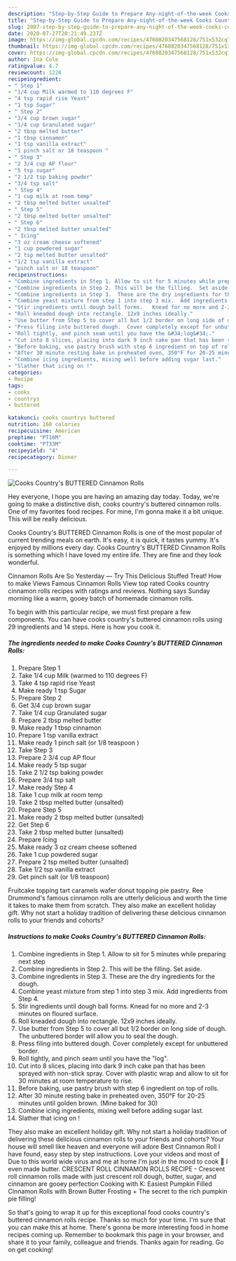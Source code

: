 ```yaml
---
description: "Step-by-Step Guide to Prepare Any-night-of-the-week Cooks Country&amp;#39;s BUTTERED Cinnamon Rolls"
title: "Step-by-Step Guide to Prepare Any-night-of-the-week Cooks Country&amp;#39;s BUTTERED Cinnamon Rolls"
slug: 2007-step-by-step-guide-to-prepare-any-night-of-the-week-cooks-country-and-39-s-buttered-cinnamon-rolls
date: 2020-07-27T20:21:49.237Z
image: https://img-global.cpcdn.com/recipes/4760820347568128/751x532cq70/cooks-countrys-buttered-cinnamon-rolls-recipe-main-photo.jpg
thumbnail: https://img-global.cpcdn.com/recipes/4760820347568128/751x532cq70/cooks-countrys-buttered-cinnamon-rolls-recipe-main-photo.jpg
cover: https://img-global.cpcdn.com/recipes/4760820347568128/751x532cq70/cooks-countrys-buttered-cinnamon-rolls-recipe-main-photo.jpg
author: Ina Cole
ratingvalue: 4.7
reviewcount: 1228
recipeingredient:
- " Step 1"
- "1/4 cup Milk warmed to 110 degrees F"
- "4 tsp rapid rise Yeast"
- "1 tsp Sugar"
- " Step 2"
- "3/4 cup brown sugar"
- "1/4 cup Granulated sugar"
- "2 tbsp melted butter"
- "1 tbsp cinnamon"
- "1 tsp vanilla extract"
- "1 pinch salt or 18 teaspoon "
- " Step 3"
- "2 3/4 cup AP flour"
- "5 tsp sugar"
- "2 1/2 tsp baking powder"
- "3/4 tsp salt"
- " Step 4"
- "1 cup milk at room temp"
- "2 tbsp melted butter unsalted"
- " Step 5"
- "2 tbsp melted butter unsalted"
- " Step 6"
- "2 tbsp melted butter unsalted"
- " Icing"
- "3 oz cream cheese softened"
- "1 cup powdered sugar"
- "2 tsp melted butter unsalted"
- "1/2 tsp vanilla extract"
- "pinch salt or 18 teaspoon"
recipeinstructions:
- "Combine ingredients in Step 1. Allow to sit for 5 minutes while preparing next step"
- "Combine ingredients in Step 2. This will be the filling.  Set aside."
- "Combine ingredients in Step 3.  These are the dry ingredients for the dough."
- "Combine yeast mixture from step 1 into step 3 mix.  Add ingredients from Step 4."
- "Stir ingredients until dough ball forms.   Knead for no more and 2-3 minutes on floured surface."
- "Roll kneaded dough into rectangle. 12x9 inches ideally."
- "Use butter from Step 5 to cover all but 1/2 border on long side of dough.  The unbuttered border will allow you to seal the dough."
- "Press filing into buttered dough.  Cover completely except for unbuttered border."
- "Roll tightly, and pinch seam until you have the &#34;log&#34;."
- "Cut into 8 slices, placing into dark 9 inch cake pan that has been sprayed with non-stick spray. Cover with plastic wrap and allow to sit for 30 minutes at room temperature to rise."
- "Before baking, use pastry brush with step 6 ingredient on top of rolls."
- "After 30 minute resting bake in preheated oven, 350°F for 20-25 minutes until golden brown. (Mine baked for 30)"
- "Combine icing ingredients, mixing well before adding sugar last."
- "Slather that icing on !"
categories:
- Recipe
tags:
- cooks
- countrys
- buttered

katakunci: cooks countrys buttered 
nutrition: 160 calories
recipecuisine: American
preptime: "PT16M"
cooktime: "PT33M"
recipeyield: "4"
recipecategory: Dinner

---
```



![Cooks Country&#39;s BUTTERED Cinnamon Rolls](https://img-global.cpcdn.com/recipes/4760820347568128/751x532cq70/cooks-countrys-buttered-cinnamon-rolls-recipe-main-photo.jpg)

Hey everyone, I hope you are having an amazing day today. Today, we're going to make a distinctive dish, cooks country&#39;s buttered cinnamon rolls. One of my favorites food recipes. For mine, I'm gonna make it a bit unique. This will be really delicious.

Cooks Country&#39;s BUTTERED Cinnamon Rolls is one of the most popular of current trending meals on earth. It's easy, it is quick, it tastes yummy. It's enjoyed by millions every day. Cooks Country&#39;s BUTTERED Cinnamon Rolls is something which I have loved my entire life. They are fine and they look wonderful.

Cinnamon Rolls Are So Yesterday — Try This Delicious Stuffed Treat! How to make Views Famous Cinnamon Rolls View top rated Cooks country cinnamon rolls recipes with ratings and reviews. Nothing says Sunday morning like a warm, gooey batch of homemade cinnamon rolls.


To begin with this particular recipe, we must first prepare a few components. You can have cooks country&#39;s buttered cinnamon rolls using 29 ingredients and 14 steps. Here is how you cook it.

<!--inarticleads1-->

##### The ingredients needed to make Cooks Country&#39;s BUTTERED Cinnamon Rolls:

1. Prepare  Step 1
1. Take 1/4 cup Milk (warmed to 110 degrees F)
1. Take 4 tsp rapid rise Yeast
1. Make ready 1 tsp Sugar
1. Prepare  Step 2
1. Get 3/4 cup brown sugar
1. Take 1/4 cup Granulated sugar
1. Prepare 2 tbsp melted butter
1. Make ready 1 tbsp cinnamon
1. Prepare 1 tsp vanilla extract
1. Make ready 1 pinch salt (or 1/8 teaspoon )
1. Take  Step 3
1. Prepare 2 3/4 cup AP flour
1. Make ready 5 tsp sugar
1. Take 2 1/2 tsp baking powder
1. Prepare 3/4 tsp salt
1. Make ready  Step 4
1. Take 1 cup milk at room temp
1. Take 2 tbsp melted butter (unsalted)
1. Prepare  Step 5
1. Make ready 2 tbsp melted butter (unsalted)
1. Get  Step 6
1. Take 2 tbsp melted butter (unsalted)
1. Prepare  Icing
1. Make ready 3 oz cream cheese softened
1. Take 1 cup powdered sugar
1. Prepare 2 tsp melted butter (unsalted)
1. Take 1/2 tsp vanilla extract
1. Get pinch salt (or 1/8 teaspoon)


Fruitcake topping tart caramels wafer donut topping pie pastry. Ree Drummond&#39;s famous cinnamon rolls are utterly delicious and worth the time it takes to make them from scratch. They also make an excellent holiday gift. Why not start a holiday tradition of delivering these delicious cinnamon rolls to your friends and cohorts? 

<!--inarticleads2-->

##### Instructions to make Cooks Country&#39;s BUTTERED Cinnamon Rolls:

1. Combine ingredients in Step 1. Allow to sit for 5 minutes while preparing next step
1. Combine ingredients in Step 2. This will be the filling.  Set aside.
1. Combine ingredients in Step 3.  These are the dry ingredients for the dough.
1. Combine yeast mixture from step 1 into step 3 mix.  Add ingredients from Step 4.
1. Stir ingredients until dough ball forms.   Knead for no more and 2-3 minutes on floured surface.
1. Roll kneaded dough into rectangle. 12x9 inches ideally.
1. Use butter from Step 5 to cover all but 1/2 border on long side of dough.  The unbuttered border will allow you to seal the dough.
1. Press filing into buttered dough.  Cover completely except for unbuttered border.
1. Roll tightly, and pinch seam until you have the &#34;log&#34;.
1. Cut into 8 slices, placing into dark 9 inch cake pan that has been sprayed with non-stick spray. Cover with plastic wrap and allow to sit for 30 minutes at room temperature to rise.
1. Before baking, use pastry brush with step 6 ingredient on top of rolls.
1. After 30 minute resting bake in preheated oven, 350°F for 20-25 minutes until golden brown. (Mine baked for 30)
1. Combine icing ingredients, mixing well before adding sugar last.
1. Slather that icing on !


They also make an excellent holiday gift. Why not start a holiday tradition of delivering these delicious cinnamon rolls to your friends and cohorts? Your house will smell like heaven and everyone will adore Best Cinnamon Roll I have found, easy step by step instructions. Love your videos and most of Due to this world wide virus and me at home I&#39;m just in the mood to cook 🙂 I even made butter. CRESCENT ROLL CINNAMON ROLLS RECIPE - Crescent roll cinnamon rolls made with just crescent roll dough, butter, sugar, and cinnamon are gooey perfection Cooking with K: Easiest Pumpkin Filled Cinnamon Rolls with Brown Butter Frosting + The secret to the rich pumpkin pie filling! 

So that's going to wrap it up for this exceptional food cooks country&#39;s buttered cinnamon rolls recipe. Thanks so much for your time. I'm sure that you can make this at home. There's gonna be more interesting food in home recipes coming up. Remember to bookmark this page in your browser, and share it to your family, colleague and friends. Thanks again for reading. Go on get cooking!
